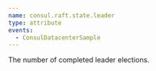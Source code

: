 ```yaml
---
name: consul.raft.state.leader
type: attribute
events:
  - ConsulDatacenterSample
---
```


The number of completed leader elections.